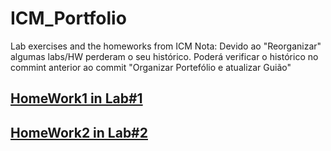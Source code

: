 # ICM_Portfolio
Lab exercises and the homeworks from ICM
Nota: Devido ao "Reorganizar" algumas labs/HW perderam o seu histórico. Poderá  verificar o histórico no commint anterior ao commit "Organizar Portefólio e atualizar Guião"

## [HomeWork1 in Lab#1](https://github.com/JoaoTS20/ICM_Portfolio/tree/main/Lab%234/Homework02/NextWeather)
## [HomeWork2 in Lab#2](https://github.com/JoaoTS20/ICM_Portfolio/tree/main/Lab%231/HW01Dialer)
